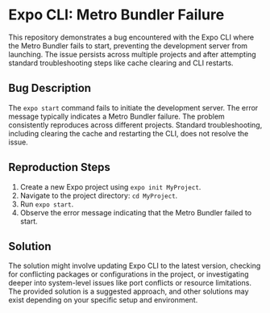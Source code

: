 # Expo CLI: Metro Bundler Failure

This repository demonstrates a bug encountered with the Expo CLI where the Metro Bundler fails to start, preventing the development server from launching. The issue persists across multiple projects and after attempting standard troubleshooting steps like cache clearing and CLI restarts.

## Bug Description
The `expo start` command fails to initiate the development server. The error message typically indicates a Metro Bundler failure. The problem consistently reproduces across different projects. Standard troubleshooting, including clearing the cache and restarting the CLI, does not resolve the issue.

## Reproduction Steps
1. Create a new Expo project using `expo init MyProject`.
2. Navigate to the project directory: `cd MyProject`.
3. Run `expo start`.
4. Observe the error message indicating that the Metro Bundler failed to start.

## Solution
The solution might involve updating Expo CLI to the latest version, checking for conflicting packages or configurations in the project, or investigating deeper into system-level issues like port conflicts or resource limitations. The provided solution is a suggested approach, and other solutions may exist depending on your specific setup and environment.